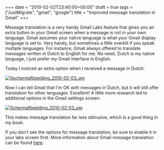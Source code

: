 +++
date = "2010-02-02T23:40:00+00:00"
draft = true
tags = ["JustMigrate", "gmail", "google"]
title = "Improved message translation in Gmail"
+++
<p>Message translation is a very handy Gmail Labs feature that gives you an extra button in your Gmail screen when a message is not in your own language. Gmail assumes your native language is what your Gmail display language is set to. Very handy, but sometimes a little overkill if you speak multiple languages. For instance, Gmail always offered to translate messages written in Dutch to English for me. No need, Dutch is my native language, I just prefer my Gmail interface in English.</p>
<p>Today I noticed an extra option when I received a message in Dutch:</p>
<p><div class='p_embed p_image_embed'>
<a href="http://getfile2.posterous.com/getfile/files.posterous.com/dyve/xSeSEqSpq2mWCoCJaYDKO8sHfX4HJrXziPM6L08IzIuFBaHyuNrcpCAvFSBD/0Schermafbeelding_2010-02-03_om.png"><img alt="0schermafbeelding_2010-02-03_om"  src="http://getfile3.posterous.com/getfile/files.posterous.com/dyve/vlYi0hGiiq3zvrdJYpDeg8wFpxMlWpVw2yVzIXoW24pMUFxFGvNaTtaxPWmf/0Schermafbeelding_2010-02-03_om.png.scaled.500.jpg"  /></a>
</div>
</p>
<p>Now I can tell Gmail that I'm OK with messages in Dutch, but it will still offer translation for other languages. Excellent! A little more research led to additional options in the Gmail settings screen:</p>
<p><div class='p_embed p_image_embed'>
<a href="http://getfile6.posterous.com/getfile/files.posterous.com/dyve/LtBbhxfRcx6OwwQEiuQ3L9tl0GBRMittHLwLntdYslE9xDm6u0zIV4yi86iR/Schermafbeelding_2010-02-03_om.png"><img alt="Schermafbeelding_2010-02-03_om"  src="http://getfile7.posterous.com/getfile/files.posterous.com/dyve/lbU8Uke8V9O4TIKbNRuuoaNvwBrN9HU4gdKd2DWGKjjI1GLXJbEGJB9aLPU1/Schermafbeelding_2010-02-03_om.png.scaled.500.jpg"  /></a>
</div>
</p>
<p>This makes message translation far less obtrusive, which is a good thing in my book.</p>
<p>If you don't see the options for message translation, be sure to enable it in your labs screen first. More information about Gmail message translation can be found <a href="http://mail.google.com/support/bin/answer.py?hl=en&amp;ctx=mail&amp;answer=139503" target="_blank">here</a>.</p>
<p>&nbsp;</p>